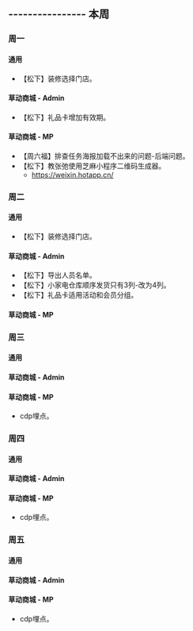 ## ---------------- 本周

### 周一
#### 通用
* 【松下】装修选择门店。
#### 草动商城 - Admin
* 【松下】礼品卡增加有效期。
#### 草动商城 - MP
* 【周六福】排查任务海报加载不出来的问题-后端问题。
* 【松下】教张弛使用芝麻小程序二维码生成器。
  - https://weixin.hotapp.cn/

### 周二
#### 通用
* 【松下】装修选择门店。
#### 草动商城 - Admin
* 【松下】导出人员名单。
* 【松下】小家电仓库顺序发货只有3列-改为4列。
* 【松下】礼品卡适用活动和会员分组。
#### 草动商城 - MP

### 周三
#### 通用
#### 草动商城 - Admin
#### 草动商城 - MP
* cdp埋点。

### 周四
#### 通用
#### 草动商城 - Admin
#### 草动商城 - MP
* cdp埋点。

### 周五
#### 通用
#### 草动商城 - Admin
#### 草动商城 - MP
* cdp埋点。
